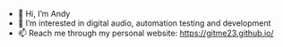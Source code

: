 - 👋 Hi, I’m Andy
- 👀 I’m interested in digital audio, automation testing and development
- 📫 Reach me through my personal website: https://gitme23.github.io/


<!---
GitMe23/GitMe23 is a ✨ special ✨ repository because its `README.md` (this file) appears on your GitHub profile.
You can click the Preview link to take a look at your changes.
--->
